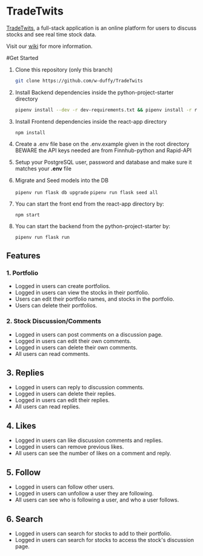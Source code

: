# TradeTwits
[TradeTwits](http://tradetwits.herokuapp.com/), a full-stack application is an online platform for users to discuss stocks and see real time stock data.

Visit our [wiki](https://github.com/w-duffy/TradeTwits/wiki) for more information.

#Get Started

1. Clone this repository (only this branch)

   ```bash
   git clone https://github.com/w-duffy/TradeTwits
   ```

2. Install Backend dependencies inside the python-project-starter directory

      ```bash
      pipenv install --dev -r dev-requirements.txt && pipenv install -r requirements.txt     
      ```
3. Install Frontend dependencies inside the react-app directory

     ```npm install```


4. Create a .env file base on the .env.example given in the root directory BEWARE the API keys needed are from Finnhub-python and Rapid-API

5. Setup your PostgreSQL user, password and database and make sure it matches your **.env** file

6. Migrate and Seed models into the DB

     ```pipenv run flask db upgrade```
     ```pipenv run flask seed all```

7. You can start the front end from the react-app directory by:

     ```npm start```

8. You can start the backend from the python-project-starter by:

     ```pipenv run flask run```
     
## Features
### 1. Portfolio
* Logged in users can create portfolios.
* Logged in users can view the stocks in their portfolio.
* Users can edit their portfolio names, and stocks in the portfolio.
* Users can delete their portfolios.

### 2. Stock Discussion/Comments
* Logged in users can post comments on a discussion page.
* Logged in users can edit their own comments.
* Logged in users can delete their own comments.
* All users can read comments.

## 3. Replies
* Logged in users can reply to discussion comments.
* Logged in users can delete their replies.
* Logged in users can edit their replies.
* All users can read replies.

## 4. Likes 
* Logged in users can like discussion comments and replies.
* Logged in users can remove previous likes.
* All users can see the number of likes on a comment and reply.

## 5. Follow
* Logged in users can follow other users.
* Logged in users can unfollow a user they are following.
* All users can see who is following a user, and who a user follows.

## 6. Search
* Logged in users can search for stocks to add to their portfolio.
* Logged in users can search for stocks to access the stock's discussion page.
